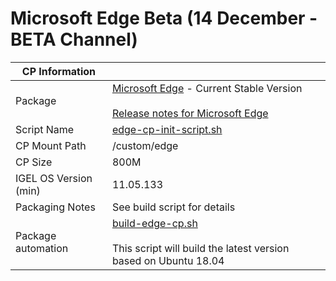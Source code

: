 # Microsoft Edge Beta (14 December - BETA Channel)

|  CP Information |            |
|-----------------|------------|
| Package | [Microsoft Edge](https://www.microsoftedgeinsider.com/en-us/download?platform=linux-deb) - Current Stable Version <br /><br /> [Release notes for Microsoft Edge](https://docs.microsoft.com/en-us/deployedge/microsoft-edge-relnote-beta-channel) |
| Script Name | [edge-cp-init-script.sh](build/edge-cp-init-script.sh) |
| CP Mount Path | /custom/edge |
| CP Size | 800M |
| IGEL OS Version (min) | 11.05.133 |
| Packaging Notes | See build script for details |
| Package automation | [build-edge-cp.sh](build/build-edge-cp.sh) <br /><br /> This script will build the latest version based on Ubuntu 18.04 |
